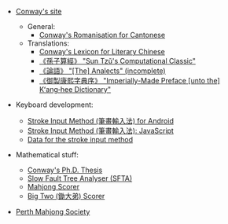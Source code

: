 - [Conway's site]
  - General:
    - [Conway's Romanisation for Cantonese]
  - Translations:
    - [Conway's Lexicon for Literary Chinese]
    - [《孫子算經》 "Sun Tzŭ's Computational Classic"]
    - [《論語》 "\[The\] Analects" (incomplete)]
    - [《御製康熙字典序》 "Imperially-Made Preface \[unto the\] Kʻang‑hee Dictionary"]

- Keyboard development:
  - [Stroke Input Method (筆畫輸入法) for Android]
  - [Stroke Input Method (筆畫輸入法): JavaScript]
  - [Data for the stroke input method]

- Mathematical stuff:
  - [Conway's Ph.D. Thesis]
  - [Slow Fault Tree Analyser (SFTA)]
  - [Mahjong Scorer]
  - [Big Two (鋤大弟) Scorer]

- [Perth Mahjong Society]

[Conway's site]:
  https://yawnoc.github.io/
[Conway's Romanisation for Cantonese]:
  https://yawnoc.github.io/cantonese/conway-romanisation
[Conway's Lexicon for Literary Chinese]:
  https://yawnoc.github.io/lexicon
[《孫子算經》 "Sun Tzŭ's Computational Classic"]:
  https://yawnoc.github.io/sun-tzu/
[《論語》 "\[The\] Analects" (incomplete)]:
  https://yawnoc.github.io/analects/
[《御製康熙字典序》 "Imperially-Made Preface \[unto the\] Kʻang‑hee Dictionary"]:
  https://yawnoc.github.io/lit/kangxi-preface

[Stroke Input Method (筆畫輸入法) for Android]:
  https://github.com/stroke-input/stroke-input-android
[Stroke Input Method (筆畫輸入法): JavaScript]:
  https://stroke-input.github.io/javascript/
[Data for the stroke input method]:
  https://github.com/stroke-input/stroke-input-data

[Conway's Ph.D. Thesis]:
  https://github.com/yawnoc/phd-thesis
[Slow Fault Tree Analyser (SFTA)]:
  https://github.com/yawnoc/sfta
[Mahjong Scorer]:
  https://github.com/yawnoc/mahjong-scorer
[Big Two (鋤大弟) Scorer]:
  https://github.com/yawnoc/big-two-scorer

[Perth Mahjong Society]:
  https://perthmahjongsoc.github.io/
